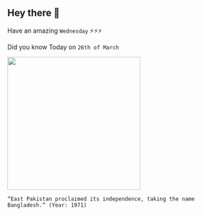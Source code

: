 ## Hey there 👋
Have an amazing `Wednesday` ⚡⚡⚡

Did you know Today on `26th of March`
 
 [<img src="https://images.prothomalo.com/prothomalo-english%2Fimport%2Fmedia%2F2019%2F03%2F27%2F20bf4c0cdcf01da26e89f327c4fb9e6d-The-New-York-Times-1.jpg?auto=format%2Ccompress&format=webp&w=480&dpr=2.6" width="300" />](https://en.wikipedia.org/wiki/Bangladesh_Liberation_War#:~:text=26%20March%201971%20is%20considered,former%20East%20Pakistan%20as%20Bangladesh.) 
 ```
“East Pakistan proclaimed its independence, taking the name Bangladesh.” (Year: 1971)
```
